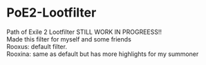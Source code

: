 # PoE2-Lootfilter
Path of Exile 2 Lootfilter STILL WORK IN PROGREESS!! <br />
Made this filter for myself and some friends<br />
Rooxus: default filter. <br />
Rooxina: same as default but has more highlights for my summoner<br />